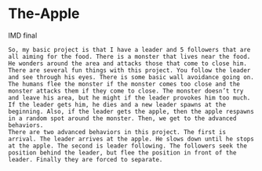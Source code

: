 # The-Apple
IMD final

	So, my basic project is that I have a leader and 5 followers that are all aiming for the food. There is a monster that lives near the food. He wonders around the area and attacks those that come to close him.
	There are several fun things with this project. You follow the leader and see through his eyes. There is some basic wall avoidance going on. The humans flee the monster if the monster comes too close and the monster attacks them if they come to close. The monster doesn’t try and leave his area, but he might if the leader provokes him too much. If the leader gets him, he dies and a new leader spawns at the beginning. Also, if the leader gets the apple, then the apple respawns in a random spot around the monster. Then, we get to the advanced behaviors.
	There are two advanced behaviors in this project. The first is arrival. The leader arrives at the apple. He slows down until he stops at the apple. The second is leader following. The followers seek the position behind the leader, but flee the position in front of the leader. Finally they are forced to separate.
